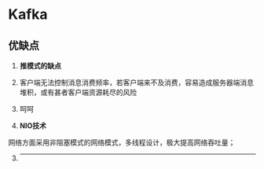 


# Kafka


## 优缺点

1. **推模式的缺点**

  1. 客户端无法控制消息消费频率，若客户端来不及消费，容易造成服务器端消息堆积，或有甚者客户端资源耗尽的风险

  2. 呵呵

2. **NIO技术** 

  网络方面采用非阻塞模式的网络模式，多线程设计，极大提高网络吞吐量；
  
3. ****
